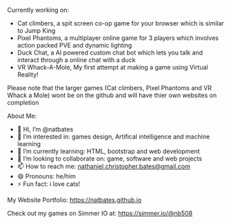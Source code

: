 Currently working on:

- Cat climbers, a spit screen co-op game for your browser which is similar to Jump King
- Pixel Phantoms, a multiplayer online game for 3 players which involves action packed PVE and dynamic lighting
- Duck Chat, a AI powered custom chat bot which lets you talk and interact through a online chat with a duck
- VR Whack-A-Mole, My first attempt at making a game using Virtual Reality!

Please note that the larger games (Cat climbers, Pixel Phantoms and VR Whack a Mole) wont be on the github and will have thier own websites on completion

About Me:

- 👋 Hi, I’m @natbates
- 👀 I’m interested in: games design, Artifical intelligence and machine learning
- 🌱 I’m currently learning: HTML, bootstrap and web development
- 💞️ I’m looking to collaborate on: game, software and web projects 
- 📫 How to reach me: nathaniel.christopher.bates@gmail.com
- 😄 Pronouns: he/him
- ⚡ Fun fact: i love cats!

My Website Portfolio: https://natbates.github.io

Check out my games on Simmer IO at: https://simmer.io/@nb508
